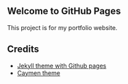 ## Welcome to GitHub Pages
This project is for my portfolio website. 

## Credits
* [Jekyll theme with Github pages](https://help.github.com/articles/using-jekyll-as-a-static-site-generator-with-github-pages/)
* [Caymen theme](https://github.com/jasonlong/cayman-theme)

